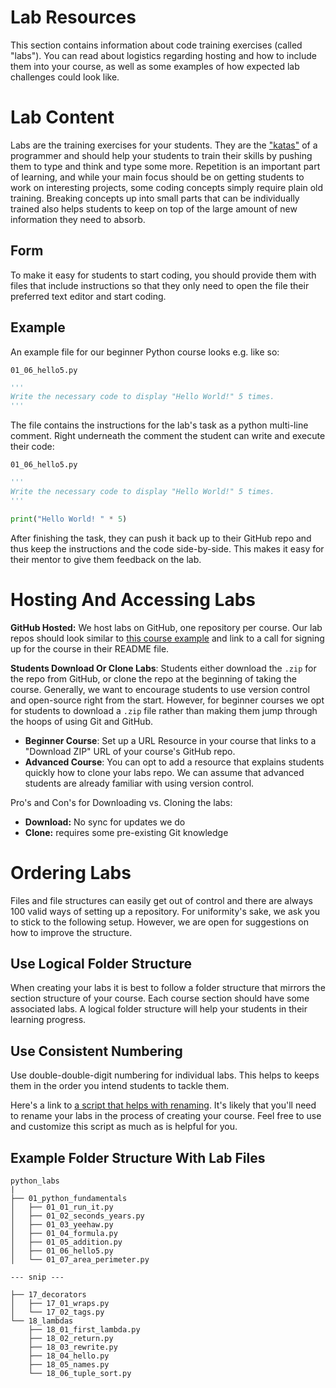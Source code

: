 # Lab Resources

This section contains information about code training exercises (called "labs"). You can read about logistics regarding hosting and how to include them into your course, as well as some examples of how expected lab challenges could look like.

# Lab Content

Labs are the training exercises for your students. They are the ["katas"](https://en.wikipedia.org/wiki/Kata) of a programmer and should help your students to train their skills by pushing them to type and think and type some more. Repetition is an important part of learning, and while your main focus should be on getting students to work on interesting projects, some coding concepts simply require plain old training. Breaking concepts up into small parts that can be individually trained also helps students to keep on top of the large amount of new information they need to absorb.

## Form

To make it easy for students to start coding, you should provide them with files that include instructions so that they only need to open the file their preferred text editor and start coding.

## Example

An example file for our beginner Python course looks e.g. like so:

`01_06_hello5.py`
```python
'''
Write the necessary code to display "Hello World!" 5 times.
'''

```

The file contains the instructions for the lab's task as a python multi-line comment. Right underneath the comment the student can write and execute their code:

`01_06_hello5.py`
```python
'''
Write the necessary code to display "Hello World!" 5 times.
'''

print("Hello World! " * 5)
```

After finishing the task, they can push it back up to their GitHub repo and thus keep the instructions and the code side-by-side. This makes it easy for their mentor to give them feedback on the lab.

# Hosting And Accessing Labs

**GitHub Hosted:** We host labs on GitHub, one repository per course. Our lab repos should look similar to [this course example](https://github.com/mikeckennedy/write-pythonic-code-demos) and link to a call for signing up for the course in their README file.

**Students Download Or Clone Labs**: Students either download the `.zip` for the repo from GitHub, or clone the repo at the beginning of taking the course. Generally, we want to encourage students to use version control and open-source right from the start. However, for beginner courses we opt for students to download a `.zip` file rather than making them jump through the hoops of using Git and GitHub.

* **Beginner Course**: Set up a URL Resource in your course that links to a "Download ZIP" URL of your course's GitHub repo.
* **Advanced Course**: You can opt to add a resource that explains students quickly how to clone your labs repo. We can assume that advanced students are already familiar with using version control.

Pro's and Con's for Downloading vs. Cloning the labs:

- **Download:** No sync for updates we do
- **Clone:** requires some pre-existing Git knowledge

# Ordering Labs

Files and file structures can easily get out of control and there are always 100 valid ways of setting up a repository. For uniformity's sake, we ask you to stick to the following setup. However, we are open for suggestions on how to improve the structure.

## Use Logical Folder Structure

When creating your labs it is best to follow a folder structure that mirrors the section structure of your course. Each course section should have some associated labs. A logical folder structure will help your students in their learning progress.

## Use Consistent Numbering

Use double-double-digit numbering for individual labs. This helps to keeps them in the order you intend students to tackle them.

Here's a link to [a script that helps with renaming](https://github.com/CodingNomads/utils/rename.py). It's likely that you'll need to rename your labs in the process of creating your course. Feel free to use and customize this script as much as is helpful for you.

## Example Folder Structure With Lab Files

```
python_labs
|
├── 01_python_fundamentals
│   ├── 01_01_run_it.py
│   ├── 01_02_seconds_years.py
│   ├── 01_03_yeehaw.py
│   ├── 01_04_formula.py
│   ├── 01_05_addition.py
│   ├── 01_06_hello5.py
│   └── 01_07_area_perimeter.py

--- snip ---

├── 17_decorators
│   ├── 17_01_wraps.py
│   └── 17_02_tags.py
└── 18_lambdas
    ├── 18_01_first_lambda.py
    ├── 18_02_return.py
    ├── 18_03_rewrite.py
    ├── 18_04_hello.py
    ├── 18_05_names.py
    └── 18_06_tuple_sort.py
```
